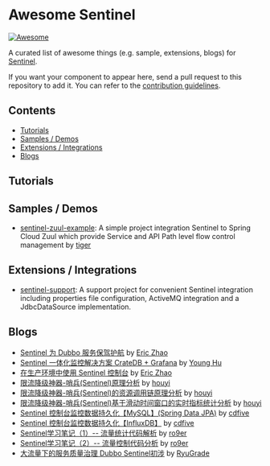 # Awesome Sentinel

[![Awesome](https://awesome.re/badge-flat.svg)](https://awesome.re)

A curated list of awesome things (e.g. sample, extensions, blogs) for [Sentinel](https://github.com/alibaba/Sentinel).

If you want your component to appear here, send a pull request to this repository to add it. You can refer to the [contribution guidelines](./CONTRIBUTING.md).

## Contents

- [Tutorials](#tutorials)
- [Samples / Demos](#samples--demos)
- [Extensions / Integrations](#extensions--integrations)
- [Blogs](#blogs)

## Tutorials

## Samples / Demos
- [sentinel-zuul-example](https://github.com/tigerMoon/sentinel-zuul-sample): A simple project integration Sentinel to Spring Cloud Zuul which provide Service and API Path level flow control management by [tiger](https://github.com/tigerMoon)

## Extensions / Integrations
- [sentinel-support](https://github.com/cdfive/sentinel-support): A support project for convenient Sentinel integration including properties file configuration, ActiveMQ integration and a JdbcDataSource implementation.

## Blogs

- [Sentinel 为 Dubbo 服务保驾护航](http://dubbo.apache.org/zh-cn/blog/sentinel-introduction-for-dubbo.html) by [Eric Zhao](https://github.com/sczyh30)
- [Sentinel 一体化监控解决方案 CrateDB + Grafana](https://blog.csdn.net/huyong1990/article/details/82392386) by [Young Hu](https://github.com/YoungHu)
- [在生产环境中使用 Sentinel 控制台](https://github.com/alibaba/Sentinel/wiki/%E5%9C%A8%E7%94%9F%E4%BA%A7%E7%8E%AF%E5%A2%83%E4%B8%AD%E4%BD%BF%E7%94%A8-Sentinel-%E6%8E%A7%E5%88%B6%E5%8F%B0) by [Eric Zhao](https://github.com/sczyh30)
- [限流降级神器-哨兵(Sentinel)原理分析](https://mp.weixin.qq.com/s/7_pCkamNv0269e5l9_Wz7w) by [houyi](https://github.com/all4you)
- [限流降级神器-哨兵(Sentinel)的资源调用链原理分析](https://mp.weixin.qq.com/s/UEzwD22YC6jpp02foNSXnw)  by [houyi](https://github.com/all4you)
- [限流降级神器-哨兵(Sentinel)基于滑动时间窗口的实时指标统计分析](https://mp.weixin.qq.com/s/B1_7Kb_CxeKEAv43kdCWOA)  by [houyi](https://github.com/all4you)
- [Sentinel 控制台监控数据持久化【MySQL】(Spring Data JPA)](https://www.cnblogs.com/cdfive2018/p/9838577.html) by [cdfive](https://github.com/cdfive)
- [Sentinel 控制台监控数据持久化【InfluxDB】](https://www.cnblogs.com/cdfive2018/p/9914838.html) by [cdfive](https://github.com/cdfive)
- [Sentinel学习笔记（1）-- 流量统计代码解析](https://www.jianshu.com/p/7936d7a57924)  by [ro9er](https://github.com/ro9er)
- [Sentinel学习笔记（2）-- 流量控制代码分析](https://www.jianshu.com/p/938709e94e43)  by [ro9er](https://github.com/ro9er)
- [大流量下的服务质量治理 Dubbo Sentinel初涉](https://mp.weixin.qq.com/s/ergr_siI07VwwSRPFgsLvQ)  by [RyuGrade](https://github.com/RyuGrade)
